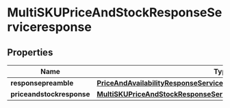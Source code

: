 

# MultiSKUPriceAndStockResponseServiceresponse


## Properties

| Name | Type | Description | Notes |
|------------ | ------------- | ------------- | -------------|
|**responsepreamble** | [**PriceAndAvailabilityResponseServiceresponseResponsepreamble**](PriceAndAvailabilityResponseServiceresponseResponsepreamble.md) |  |  [optional] |
|**priceandstockresponse** | [**MultiSKUPriceAndStockResponseServiceresponsePriceandstockresponse**](MultiSKUPriceAndStockResponseServiceresponsePriceandstockresponse.md) |  |  [optional] |



